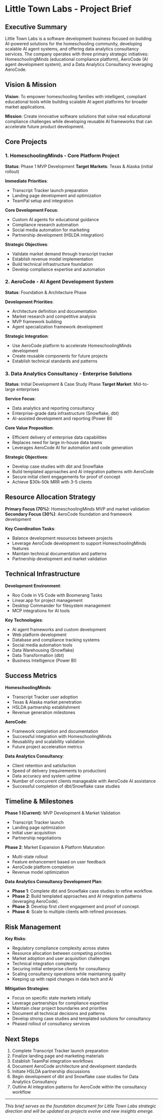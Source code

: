 # Little Town Labs - Project Brief

## Executive Summary

Little Town Labs is a software development business focused on building AI-powered solutions for the homeschooling community, developing scalable AI agent systems, and offering data analytics consultancy services. The company operates with three primary strategic initiatives: HomeschoolingMinds (educational compliance platform), AeroCode (AI agent development system), and a Data Analytics Consultancy leveraging AeroCode.

## Vision & Mission

**Vision**: To empower homeschooling families with intelligent, compliant educational tools while building scalable AI agent platforms for broader market applications.

**Mission**: Create innovative software solutions that solve real educational compliance challenges while developing reusable AI frameworks that can accelerate future product development.

## Core Projects

### 1. HomeschoolingMinds - Core Platform Project
**Status**: Phase 1 MVP Development
**Target Markets**: Texas & Alaska (initial rollout)

**Immediate Priorities**:
- Transcript Tracker launch preparation
- Landing page development and optimization
- TeamPal setup and integration

**Core Development Focus**:
- Custom AI agents for educational guidance
- Compliance research automation
- Social media automation for marketing
- Partnership development (HSLDA integration)

**Strategic Objectives**:
- Validate market demand through transcript tracker
- Establish revenue model implementation
- Build technical infrastructure foundation
- Develop compliance expertise and automation

### 2. AeroCode - AI Agent Development System
**Status**: Foundation & Architecture Phase

**Development Priorities**:
- Architecture definition and documentation
- Market research and competitive analysis
- MVP framework building
- Agent specialization framework development

**Strategic Integration**:
- Use AeroCode platform to accelerate HomeschoolingMinds development
- Create reusable components for future projects
- Establish technical standards and patterns

### 3. Data Analytics Consultancy - Enterprise Solutions
**Status**: Initial Development & Case Study Phase
**Target Market**: Mid-to-large enterprises

**Service Focus**:
- Data analytics and reporting consultancy
- Enterprise-grade data infrastructure (Snowflake, dbt)
- AI-assisted development and reporting (Power BI)

**Core Value Proposition**:
- Efficient delivery of enterprise data capabilities
- Replaces need for large in-house data teams
- Leverages AeroCode AI for automation and code generation

**Strategic Objectives**:
- Develop case studies with dbt and Snowflake
- Build templated approaches and AI integration patterns with AeroCode
- Secure initial client engagements for proof of concept
- Achieve $30k-50k MRR with 3-5 clients

## Resource Allocation Strategy

**Primary Focus (70%)**: HomeschoolingMinds MVP and market validation
**Secondary Focus (30%)**: AeroCode foundation and framework development

**Key Coordination Tasks**:
- Balance development resources between projects
- Leverage AeroCode development to support HomeschoolingMinds features
- Maintain technical documentation and patterns
- Partnership development and market validation

## Technical Infrastructure

**Development Environment**: 
- Roo Code in VS Code with Boomerang Tasks
- Linear.app for project management
- Desktop Commander for filesystem management
- MCP integrations for AI tools

**Key Technologies**:
- AI agent frameworks and custom development
- Web platform development
- Database and compliance tracking systems
- Social media automation tools
- Data Warehousing (Snowflake)
- Data Transformation (dbt)
- Business Intelligence (Power BI)

## Success Metrics

**HomeschoolingMinds**:
- Transcript Tracker user adoption
- Texas & Alaska market penetration
- HSLDA partnership establishment
- Revenue generation milestones

**AeroCode**:
- Framework completion and documentation
- Successful integration with HomeschoolingMinds
- Reusability and scalability validation
- Future project acceleration metrics

**Data Analytics Consultancy**:
- Client retention and satisfaction
- Speed of delivery (requirements to production)
- Data accuracy and system uptime
- Number of concurrent clients manageable with AeroCode AI assistance
- Successful completion of dbt/Snowflake case studies

## Timeline & Milestones

**Phase 1 (Current)**: MVP Development & Market Validation
- Transcript Tracker launch
- Landing page optimization
- Initial user acquisition
- Partnership negotiations

**Phase 2**: Market Expansion & Platform Maturation
- Multi-state rollout
- Feature enhancement based on user feedback
- AeroCode platform completion
- Revenue model optimization

**Data Analytics Consultancy Development Plan**:
- **Phase 1**: Complete dbt and Snowflake case studies to refine workflow.
- **Phase 2**: Build templated approaches and AI integration patterns (leveraging AeroCode).
- **Phase 3**: Develop first client engagement and proof of concept.
- **Phase 4**: Scale to multiple clients with refined processes.

## Risk Management

**Key Risks**:
- Regulatory compliance complexity across states
- Resource allocation between competing priorities
- Market adoption and user acquisition challenges
- Technical integration complexity
- Securing initial enterprise clients for consultancy
- Scaling consultancy operations while maintaining quality
- Keeping up with rapid changes in data tech and AI

**Mitigation Strategies**:
- Focus on specific state markets initially
- Leverage partnerships for compliance expertise
- Maintain clear project boundaries and priorities
- Document all technical decisions and patterns
- Develop strong case studies and templated solutions for consultancy
- Phased rollout of consultancy services

## Next Steps

1. Complete Transcript Tracker launch preparation
2. Finalize landing page and marketing materials
3. Establish TeamPal integration workflows
4. Document AeroCode architecture and development standards
5. Initiate HSLDA partnership discussions
6. Begin development of dbt and Snowflake case studies for Data Analytics Consultancy
7. Outline AI integration patterns for AeroCode within the consultancy workflow

---

*This brief serves as the foundation document for Little Town Labs strategic direction and will be updated as projects evolve and new insights emerge.*